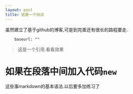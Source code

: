 ```yaml
---
layout: post
title: 这是一个测试
---
```


虽然建立了基于github的博客,可是到完善还有很长的路程要走.
```
	baseurl: ""
```
> 这是一个引用.看看效果

如果在段落中间加入代码`new`
=======

这些事markdown的基本语法.以后要多加练习了